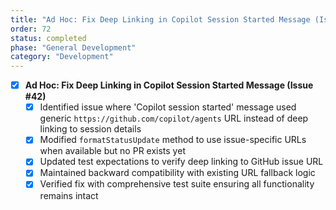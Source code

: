 ```yaml
---
title: "Ad Hoc: Fix Deep Linking in Copilot Session Started Message (Issue #42)"
order: 72
status: completed
phase: "General Development"
category: "Development"
---
```


- [x] **Ad Hoc: Fix Deep Linking in Copilot Session Started Message (Issue #42)**
  - [x] Identified issue where 'Copilot session started' message used generic
        `https://github.com/copilot/agents` URL instead of deep linking to
        session details
  - [x] Modified `formatStatusUpdate` method to use issue-specific URLs when
        available but no PR exists yet
  - [x] Updated test expectations to verify deep linking to GitHub issue URL
  - [x] Maintained backward compatibility with existing URL fallback logic
  - [x] Verified fix with comprehensive test suite ensuring all functionality
        remains intact